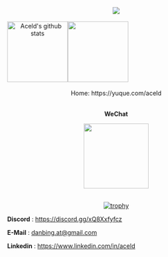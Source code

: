 <div align="center">

<div >
  <a>
    <img src="https://readme-typing-svg.demolab.com?font=Fira+Code&weight=600&pause=1000&width=835&lines=print(Hi%2C+I'm+Aceld+Welcome!);Welcome+to+my+github!&center=true&size=25" />
  </a>
</div>
<div>&nbsp;</div>
 
<img align="center" height="140px" style="float: left" src="https://github-readme-stats-xcanwin.vercel.app/api?username=aceld&show_icons=true&theme=algolia&hide=contribs,prs" alt="Aceld's github stats" /> 
<img align="center" height="140px" style="float: left" src="https://github-readme-stats-xcanwin.vercel.app/api/top-langs/?username=aceld&layout=compact&theme=algolia" />
<div style="clear: both"></div>



<br/>
Home:
https://yuque.com/aceld
<br/>
<br/>

**WeChat**

<img src="https://s1.ax1x.com/2020/07/07/UFyUdx.th.jpg" height = "150"  alt="" align=center /> 

<div>&nbsp;</div>

<!-- GitHub 奖杯🏆 -->
[![trophy](https://github-profile-trophy.vercel.app/?username=aceld&row=1&column=7)](https://github.com/aceld)


</div>



**Discord** : https://discord.gg/xQ8Xxfyfcz

**E-Mail** : danbing.at@gmail.com

**Linkedin** : https://www.linkedin.com/in/aceld
              





